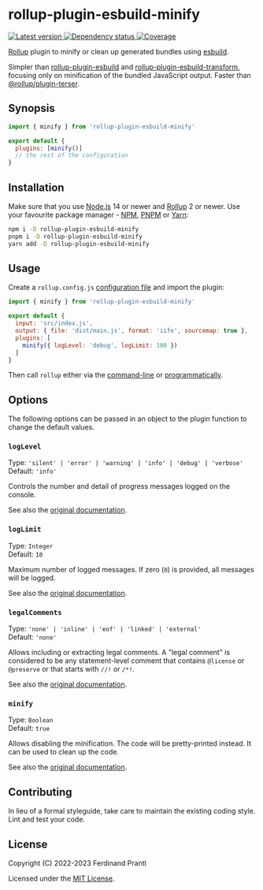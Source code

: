 # rollup-plugin-esbuild-minify

[![Latest version](https://img.shields.io/npm/v/rollup-plugin-esbuild-minify)
 ![Dependency status](https://img.shields.io/librariesio/release/npm/rollup-plugin-esbuild-minify)
](https://www.npmjs.com/package/rollup-plugin-esbuild-minify)
[![Coverage](https://codecov.io/gh/prantlf/rollup-plugin-esbuild-minify/branch/master/graph/badge.svg)](https://codecov.io/gh/prantlf/rollup-plugin-esbuild-minify)

[Rollup] plugin to minify or clean up generated bundles using [esbuild].

Simpler than [rollup-plugin-esbuild] and [rollup-plugin-esbuild-transform], focusing only on minification of the bundled JavaScript output. Faster than [@rollup/plugin-terser].

## Synopsis

```js
import { minify } from 'rollup-plugin-esbuild-minify'

export default {
  plugins: [minify()]
  // the rest of the configuration
}
```

## Installation

Make sure that you use [Node.js] 14 or newer and [Rollup] 2 or newer. Use your favourite package manager - [NPM], [PNPM] or [Yarn]:

```sh
npm i -D rollup-plugin-esbuild-minify
pnpm i -D rollup-plugin-esbuild-minify
yarn add -D rollup-plugin-esbuild-minify
```

## Usage

Create a `rollup.config.js` [configuration file] and import the plugin:

```js
import { minify } from 'rollup-plugin-esbuild-minify'

export default {
  input: 'src/index.js',
  output: { file: 'dist/main.js', format: 'iife', sourcemap: true },
  plugins: [
    minify({ logLevel: 'debug', logLimit: 100 })
  ]
}
```

Then call `rollup` either via the [command-line] or [programmatically].

## Options

The following options can be passed in an object to the plugin function to change the default values.

### `logLevel`

Type: `'silent' | 'error' | 'warning' | 'info' | 'debug' | 'verbose'`<br>
Default: `'info'`

Controls the number and detail of progress messages logged on the console.

See also the [original documentation](https://esbuild.github.io/api/#log-level).

### `logLimit`

Type: `Integer`<br>
Default: `10`

Maximum number of logged messages. If zero (`0`) is provided, all messages will be logged.

See also the [original documentation](https://esbuild.github.io/api/#log-limit).

### `legalComments`

Type: `'none' | 'inline' | 'eof' | 'linked' | 'external'`<br>
Default: `'none'`

Allows including or extracting legal comments. A "legal comment" is considered to be any statement-level comment that contains `@license` or `@preserve` or that starts with `//!` or `/*!`.

See also the [original documentation](https://esbuild.github.io/api/#legal-comments).

### `minify`

Type: `Boolean`<br>
Default: `true`

Allows disabling the minification. The code will be pretty-printed instead. It can be used to clean up the code.

See also the [original documentation](https://esbuild.github.io/api/#minify).

## Contributing

In lieu of a formal styleguide, take care to maintain the existing coding style. Lint and test your code.

## License

Copyright (C) 2022-2023 Ferdinand Prantl

Licensed under the [MIT License].

[MIT License]: http://en.wikipedia.org/wiki/MIT_License
[Rollup]: https://rollupjs.org/
[Node.js]: https://nodejs.org/
[NPM]: https://www.npmjs.com/
[PNPM]: https://pnpm.io/
[Yarn]: https://yarnpkg.com/
[configuration file]: https://www.rollupjs.org/guide/en/#configuration-files
[command-line]: https://www.rollupjs.org/guide/en/#command-line-reference
[programmatically]: https://www.rollupjs.org/guide/en/#javascript-api
[rollup-plugin-esbuild]: https://www.npmjs.com/package/rollup-plugin-esbuild
[rollup-plugin-esbuild-transform]: https://www.npmjs.com/package/rollup-plugin-esbuild-transform
[@rollup/plugin-terser]: https://www.npmjs.com/package/@rollup/plugin-terser
[esbuild]: https://esbuild.github.io/
